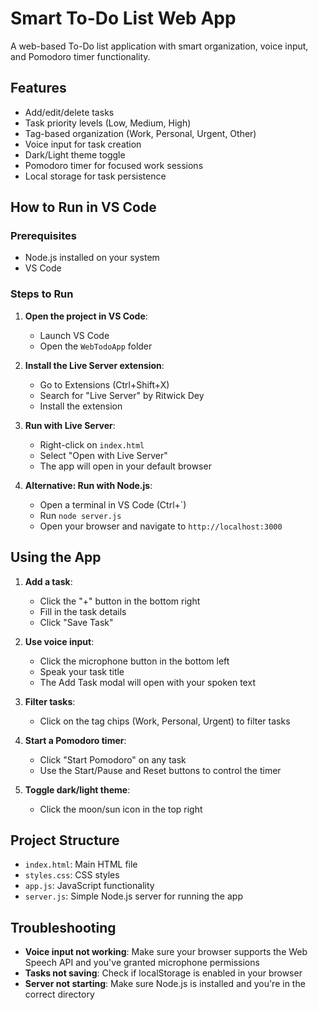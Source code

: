 # Smart To-Do List Web App

A web-based To-Do list application with smart organization, voice input, and Pomodoro timer functionality.

## Features

- Add/edit/delete tasks
- Task priority levels (Low, Medium, High)
- Tag-based organization (Work, Personal, Urgent, Other)
- Voice input for task creation
- Dark/Light theme toggle
- Pomodoro timer for focused work sessions
- Local storage for task persistence

## How to Run in VS Code

### Prerequisites

- Node.js installed on your system
- VS Code

### Steps to Run

1. **Open the project in VS Code**:
   - Launch VS Code
   - Open the `WebTodoApp` folder

2. **Install the Live Server extension**:
   - Go to Extensions (Ctrl+Shift+X)
   - Search for "Live Server" by Ritwick Dey
   - Install the extension

3. **Run with Live Server**:
   - Right-click on `index.html`
   - Select "Open with Live Server"
   - The app will open in your default browser

4. **Alternative: Run with Node.js**:
   - Open a terminal in VS Code (Ctrl+`)
   - Run `node server.js`
   - Open your browser and navigate to `http://localhost:3000`

## Using the App

1. **Add a task**:
   - Click the "+" button in the bottom right
   - Fill in the task details
   - Click "Save Task"

2. **Use voice input**:
   - Click the microphone button in the bottom left
   - Speak your task title
   - The Add Task modal will open with your spoken text

3. **Filter tasks**:
   - Click on the tag chips (Work, Personal, Urgent) to filter tasks

4. **Start a Pomodoro timer**:
   - Click "Start Pomodoro" on any task
   - Use the Start/Pause and Reset buttons to control the timer

5. **Toggle dark/light theme**:
   - Click the moon/sun icon in the top right

## Project Structure

- `index.html`: Main HTML file
- `styles.css`: CSS styles
- `app.js`: JavaScript functionality
- `server.js`: Simple Node.js server for running the app

## Troubleshooting

- **Voice input not working**: Make sure your browser supports the Web Speech API and you've granted microphone permissions
- **Tasks not saving**: Check if localStorage is enabled in your browser
- **Server not starting**: Make sure Node.js is installed and you're in the correct directory
